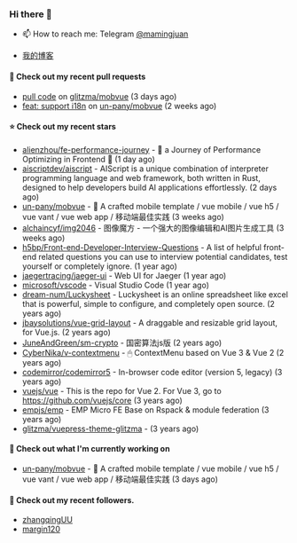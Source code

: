 ### Hi there 👋

- 📫 How to reach me: Telegram [@mamingjuan](https://t.me/mamingjuan)

- [我的博客](https://mamingjuan.cn)

#### 🔨 Check out my recent pull requests

- [pull code](https://github.com/glitzma/mobvue/pull/1) on [glitzma/mobvue](https://github.com/glitzma/mobvue) (3 days ago)
- [feat: support i18n](https://github.com/un-pany/mobvue/pull/5) on [un-pany/mobvue](https://github.com/un-pany/mobvue) (2 weeks ago)

#### ⭐ Check out my recent stars

- [alienzhou/fe-performance-journey](https://github.com/alienzhou/fe-performance-journey) - 🚵 a Journey of Performance Optimizing in Frontend 🚀 (1 day ago)
- [aiscriptdev/aiscript](https://github.com/aiscriptdev/aiscript) - AIScript is a unique combination of interpreter programming language and web framework, both written in Rust, designed to help developers build AI applications effortlessly.  (2 days ago)
- [un-pany/mobvue](https://github.com/un-pany/mobvue) - 📱 A crafted mobile template / vue mobile / vue h5 / vue vant / vue web app / 移动端最佳实践 (3 weeks ago)
- [alchaincyf/img2046](https://github.com/alchaincyf/img2046) - 图像魔方 - 一个强大的图像编辑和AI图片生成工具 (3 weeks ago)
- [h5bp/Front-end-Developer-Interview-Questions](https://github.com/h5bp/Front-end-Developer-Interview-Questions) - A list of helpful front-end related questions you can use to interview potential candidates, test yourself or completely ignore. (1 year ago)
- [jaegertracing/jaeger-ui](https://github.com/jaegertracing/jaeger-ui) - Web UI for Jaeger (1 year ago)
- [microsoft/vscode](https://github.com/microsoft/vscode) - Visual Studio Code (1 year ago)
- [dream-num/Luckysheet](https://github.com/dream-num/Luckysheet) - Luckysheet is an online spreadsheet like excel that is powerful, simple to configure, and completely open source. (2 years ago)
- [jbaysolutions/vue-grid-layout](https://github.com/jbaysolutions/vue-grid-layout) - A draggable and resizable grid layout, for Vue.js. (2 years ago)
- [JuneAndGreen/sm-crypto](https://github.com/JuneAndGreen/sm-crypto) - 国密算法js版 (2 years ago)
- [CyberNika/v-contextmenu](https://github.com/CyberNika/v-contextmenu) - 🖱 ContextMenu based on Vue 3 &amp; Vue 2 (2 years ago)
- [codemirror/codemirror5](https://github.com/codemirror/codemirror5) - In-browser code editor (version 5, legacy) (3 years ago)
- [vuejs/vue](https://github.com/vuejs/vue) - This is the repo for Vue 2. For Vue 3, go to https://github.com/vuejs/core (3 years ago)
- [empjs/emp](https://github.com/empjs/emp) - EMP Micro FE Base on Rspack &amp; module federation (3 years ago)
- [glitzma/vuepress-theme-glitzma](https://github.com/glitzma/vuepress-theme-glitzma) -  (3 years ago)

#### 👷 Check out what I'm currently working on

- [un-pany/mobvue](https://github.com/un-pany/mobvue) - 📱 A crafted mobile template / vue mobile / vue h5 / vue vant / vue web app / 移动端最佳实践 (3 days ago)

#### 👯 Check out my recent followers.

- [zhangqingUU](https://github.com/zhangqingUU)
- [margin120](https://github.com/margin120)
